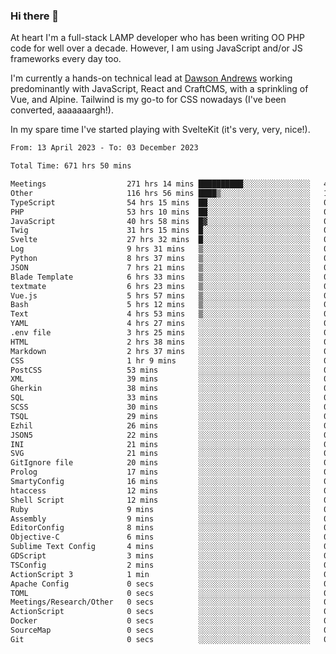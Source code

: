 ### Hi there 👋

<!--
**JamesNock/JamesNock** is a ✨ _special_ ✨ repository because its `README.md` (this file) appears on your GitHub profile.

Here are some ideas to get you started:

- 🔭 I’m currently working on ...
- 🌱 I’m currently learning ...
- 👯 I’m looking to collaborate on ...
- 🤔 I’m looking for help with ...
- 💬 Ask me about ...
- 📫 How to reach me: ...
- 😄 Pronouns: ...
- ⚡ Fun fact: ...
-->
At heart I'm a full-stack LAMP developer who has been writing OO PHP code for well over a decade. However, I am using JavaScript and/or JS frameworks every day too.

I'm currently a hands-on technical lead at [Dawson Andrews](https://www.dawsonandrews.com/) working predominantly with JavaScript, React and CraftCMS, with a sprinkling of Vue, and Alpine. Tailwind is my go-to for CSS nowadays (I've been converted, aaaaaaargh!).

In my spare time I've started playing with SvelteKit (it's very, very, nice!).

<!--START_SECTION:waka-->

```txt
From: 13 April 2023 - To: 03 December 2023

Total Time: 671 hrs 50 mins

Meetings                  271 hrs 14 mins ██████████░░░░░░░░░░░░░░░   40.39 %
Other                     116 hrs 56 mins ████▒░░░░░░░░░░░░░░░░░░░░   17.41 %
TypeScript                54 hrs 15 mins  ██░░░░░░░░░░░░░░░░░░░░░░░   08.08 %
PHP                       53 hrs 10 mins  ██░░░░░░░░░░░░░░░░░░░░░░░   07.92 %
JavaScript                40 hrs 58 mins  █▓░░░░░░░░░░░░░░░░░░░░░░░   06.10 %
Twig                      31 hrs 15 mins  █░░░░░░░░░░░░░░░░░░░░░░░░   04.65 %
Svelte                    27 hrs 32 mins  █░░░░░░░░░░░░░░░░░░░░░░░░   04.10 %
Log                       9 hrs 31 mins   ▒░░░░░░░░░░░░░░░░░░░░░░░░   01.42 %
Python                    8 hrs 37 mins   ▒░░░░░░░░░░░░░░░░░░░░░░░░   01.28 %
JSON                      7 hrs 21 mins   ▒░░░░░░░░░░░░░░░░░░░░░░░░   01.10 %
Blade Template            6 hrs 33 mins   ▒░░░░░░░░░░░░░░░░░░░░░░░░   00.98 %
textmate                  6 hrs 23 mins   ▒░░░░░░░░░░░░░░░░░░░░░░░░   00.95 %
Vue.js                    5 hrs 57 mins   ▒░░░░░░░░░░░░░░░░░░░░░░░░   00.89 %
Bash                      5 hrs 12 mins   ▒░░░░░░░░░░░░░░░░░░░░░░░░   00.78 %
Text                      4 hrs 53 mins   ▒░░░░░░░░░░░░░░░░░░░░░░░░   00.73 %
YAML                      4 hrs 27 mins   ░░░░░░░░░░░░░░░░░░░░░░░░░   00.66 %
.env file                 3 hrs 25 mins   ░░░░░░░░░░░░░░░░░░░░░░░░░   00.51 %
HTML                      2 hrs 38 mins   ░░░░░░░░░░░░░░░░░░░░░░░░░   00.39 %
Markdown                  2 hrs 37 mins   ░░░░░░░░░░░░░░░░░░░░░░░░░   00.39 %
CSS                       1 hr 9 mins     ░░░░░░░░░░░░░░░░░░░░░░░░░   00.17 %
PostCSS                   53 mins         ░░░░░░░░░░░░░░░░░░░░░░░░░   00.13 %
XML                       39 mins         ░░░░░░░░░░░░░░░░░░░░░░░░░   00.10 %
Gherkin                   38 mins         ░░░░░░░░░░░░░░░░░░░░░░░░░   00.09 %
SQL                       33 mins         ░░░░░░░░░░░░░░░░░░░░░░░░░   00.08 %
SCSS                      30 mins         ░░░░░░░░░░░░░░░░░░░░░░░░░   00.07 %
TSQL                      29 mins         ░░░░░░░░░░░░░░░░░░░░░░░░░   00.07 %
Ezhil                     26 mins         ░░░░░░░░░░░░░░░░░░░░░░░░░   00.07 %
JSON5                     22 mins         ░░░░░░░░░░░░░░░░░░░░░░░░░   00.06 %
INI                       21 mins         ░░░░░░░░░░░░░░░░░░░░░░░░░   00.05 %
SVG                       21 mins         ░░░░░░░░░░░░░░░░░░░░░░░░░   00.05 %
GitIgnore file            20 mins         ░░░░░░░░░░░░░░░░░░░░░░░░░   00.05 %
Prolog                    17 mins         ░░░░░░░░░░░░░░░░░░░░░░░░░   00.04 %
SmartyConfig              16 mins         ░░░░░░░░░░░░░░░░░░░░░░░░░   00.04 %
htaccess                  12 mins         ░░░░░░░░░░░░░░░░░░░░░░░░░   00.03 %
Shell Script              12 mins         ░░░░░░░░░░░░░░░░░░░░░░░░░   00.03 %
Ruby                      9 mins          ░░░░░░░░░░░░░░░░░░░░░░░░░   00.02 %
Assembly                  9 mins          ░░░░░░░░░░░░░░░░░░░░░░░░░   00.02 %
EditorConfig              8 mins          ░░░░░░░░░░░░░░░░░░░░░░░░░   00.02 %
Objective-C               6 mins          ░░░░░░░░░░░░░░░░░░░░░░░░░   00.02 %
Sublime Text Config       4 mins          ░░░░░░░░░░░░░░░░░░░░░░░░░   00.01 %
GDScript                  3 mins          ░░░░░░░░░░░░░░░░░░░░░░░░░   00.01 %
TSConfig                  2 mins          ░░░░░░░░░░░░░░░░░░░░░░░░░   00.01 %
ActionScript 3            1 min           ░░░░░░░░░░░░░░░░░░░░░░░░░   00.00 %
Apache Config             0 secs          ░░░░░░░░░░░░░░░░░░░░░░░░░   00.00 %
TOML                      0 secs          ░░░░░░░░░░░░░░░░░░░░░░░░░   00.00 %
Meetings/Research/Other   0 secs          ░░░░░░░░░░░░░░░░░░░░░░░░░   00.00 %
ActionScript              0 secs          ░░░░░░░░░░░░░░░░░░░░░░░░░   00.00 %
Docker                    0 secs          ░░░░░░░░░░░░░░░░░░░░░░░░░   00.00 %
SourceMap                 0 secs          ░░░░░░░░░░░░░░░░░░░░░░░░░   00.00 %
Git                       0 secs          ░░░░░░░░░░░░░░░░░░░░░░░░░   00.00 %
```

<!--END_SECTION:waka-->
